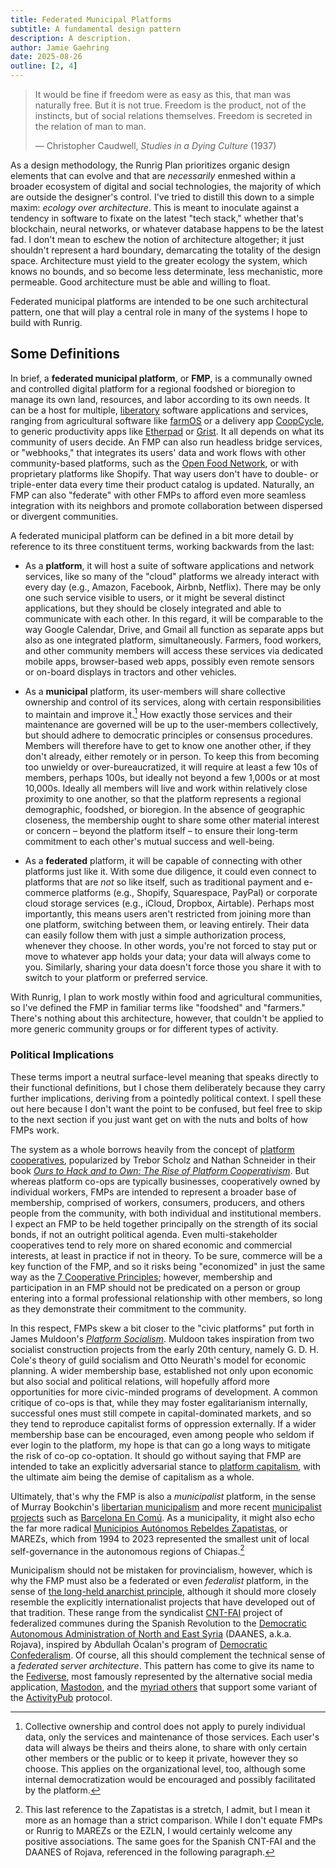 ```yaml
---
title: Federated Municipal Platforms
subtitle: A fundamental design pattern
description: A description.
author: Jamie Gaehring
date: 2025-08-26
outline: [2, 4]
---
```


> It would be fine if freedom were as easy as this, that man was naturally free.
> But it is not true. Freedom is the product, not of the instincts, but of
> social relations themselves. Freedom is secreted in the relation of man to
> man.
> 
> — Christopher Caudwell, _Studies in a Dying Culture_ (1937)

As a design methodology, the Runrig Plan prioritizes organic design elements
that can evolve and that are _necessarily_ enmeshed within a broader ecosystem
of digital and social technologies, the majority of which are outside the
designer's control. I've tried to distill this down to a simple maxim: _ecology
over architecture_. This is meant to inoculate against a tendency in software to
fixate on the latest "tech stack," whether that's blockchain, neural networks,
or whatever database happens to be the latest fad. I don't mean to eschew the
notion of architecture altogether; it just shouldn't represent a hard boundary,
demarcating the totality of the design space. Architecture must yield to the
greater ecology the system, which knows no bounds, and so become less
determinate, less mechanistic, more permeable. Good architecture must be able
and willing to float.

Federated municipal platforms are intended to be one such architectural pattern,
one that will play a central role in many of the systems I hope to build with
Runrig.

## Some Definitions
In brief, a __federated municipal platform__, or __FMP__, is a communally owned
and controlled digital platform for a regional foodshed or bioregion to manage
its own land, resources, and labor according to its own needs. It can be a host
for multiple, [liberatory] software applications and services, ranging from
agricultural software like [farmOS] or a delivery app [CoopCycle], to generic
productivity apps like [Etherpad] or [Grist]. It all depends on what its
community of users decide. An FMP can also run headless bridge services, or
"webhooks," that integrates its users' data and work flows with other
community-based platforms, such as the [Open Food Network], or with proprietary
platforms like Shopify. That way users don't have to double- or triple-enter
data every time their product catalog is updated. Naturally, an FMP can also
"federate" with other FMPs to afford even more seamless integration with its
neighbors and promote collaboration between dispersed or divergent communities.

[farmOS]: https://farmos.org/
[CoopCycle]: https://coopcycle.org/
[Etherpad]: https://etherpad.org/
[Grist]: https://www.getgrist.com/
[Open Food Network]: https://openfoodnetwork.org/

A federated municipal platform can be defined in a bit more detail by reference
to its three constituent terms, working backwards from the last:

- As a __platform__, it will host a suite of software applications and network
  services, like so many of the "cloud" platforms we already interact with every
  day (e.g., Amazon, Facebook, Airbnb, Netflix). There may be only one such
  service visible to users, or it might be several distinct applications, but
  they should be closely integrated and able to communicate with each other. In
  this regard, it will be comparable to the way Google Calendar, Drive, and
  Gmail all function as separate apps but also as one integrated platform,
  simultaneously. Farmers, food workers, and other community members will access
  these services via dedicated mobile apps, browser-based web apps, possibly
  even remote sensors or on-board displays in tractors and other vehicles.

- As a __municipal__ platform, its user-members will share collective ownership
  and control of its services, along with certain responsibilities to maintain
  and improve it.[^userdata] How exactly those services and their maintenance
  are governed will be up to the user-members collectively, but should adhere to
  democratic principles or consensus procedures. Members will therefore have to
  get to know one another other, if they don't already, either remotely or in
  person. To keep this from becoming too unwieldy or over-bureaucratized, it
  will require at least a few 10s of members, perhaps 100s, but ideally not
  beyond a few 1,000s or at most 10,000s. Ideally all members will live and work
  within relatively close proximity to one another, so that the platform
  represents a regional demographic, foodshed, or bioregion. In the absence of
  geographic closeness, the membership ought to share some other material
  interest or concern – beyond the platform itself – to ensure their long-term
  commitment to each other's mutual success and well-being.

[^userdata]: Collective ownership and control does not apply to purely
  individual data, only the services and maintenance of those services. Each
  user's data will always be theirs and theirs alone, to share with only certain
  other members or the public or to keep it private, however they so choose.
  This applies on the organizational level, too, although some internal
  democratization would be encouraged and possibly facilitated by the platform.

- As a __federated__ platform, it will be capable of connecting with other
  platforms just like it. With some due diligence, it could even connect to
  platforms that are _not_ so like itself, such as traditional payment and
  e-commerce platforms (e.g., Shopify, Squarespace, PayPal) or corporate cloud
  storage services (e.g., iCloud, Dropbox, Airtable). Perhaps most importantly,
  this means users aren't restricted from joining more than one platform,
  switching between them, or leaving entirely. Their data can easily follow them
  with just a simple authorization process, whenever they choose. In other
  words, you're not forced to stay put or move to whatever app holds your data;
  your data will always come to you. Similarly, sharing your data doesn't force
  those you share it with to switch to your platform or preferred service.

With Runrig, I plan to work mostly within food and agricultural communities, so
I've defined the FMP in familiar terms like "foodshed" and "farmers." There's
nothing about this architecture, however, that couldn't be applied to more
generic community groups or for different types of activity.

### Political Implications
These terms import a neutral surface-level meaning that speaks directly to their
functional definitions, but I chose them deliberately because they carry further
implications, deriving from a pointedly political context. I spell these out
here because I don't want the point to be confused, but feel free to skip to the
next section if you just want get on with the nuts and bolts of how FMPs work.

The system as a whole borrows heavily from the concept of [platform
cooperatives], popularized by Trebor Scholz and Nathan Schneider in their book
[_Ours to Hack and to Own: The Rise of Platform Cooperativism_]. But whereas
platform co-ops are typically businesses, cooperatively owned by individual
workers, FMPs are intended to represent a broader base of membership, comprised
of workers, consumers, producers, and others people from the community, with
both individual and institutional members. I expect an FMP to be held together
principally on the strength of its social bonds, if not an outright political
agenda. Even multi-stakeholder cooperatives tend to rely more on shared economic
and commercial interests, at least in practice if not in theory. To be sure,
commerce will be a key function of the FMP, and so it risks being "economized"
in just the same way as the [7 Cooperative Principles]; however, membership and
participation in an FMP should not be predicated on a person or group entering
into a formal professional relationship with other members, so long as they
demonstrate their commitment to the community.

In this respect, FMPs skew a bit closer to the "civic platforms" put forth in
James Muldoon's [_Platform Socialism_]. Muldoon takes inspiration from two
socialist construction projects from the early 20th century, namely G. D. H.
Cole's theory of guild socialism and Otto Neurath's model for economic planning.
A wider membership base, established not only upon economic but also social and
political relations, will hopefully afford more opportunities for more
civic-minded programs of development. A common critique of co-ops is that, while
they may foster egalitarianism internally, successful ones must still compete in
capital-dominated markets, and so they tend to reproduce capitalist forms of
oppression externally.  If a wider membership base can be encouraged, even among
people who seldom if ever login to the platform, my hope is that can go a long
ways to mitigate the risk of co-op co-optation. It should go without saying that
FMP are intended to take an explicitly adversarial stance to [platform
capitalism], with the ultimate aim being the demise of capitalism as a whole.

Ultimately, that's why the FMP is also a _municipalist_ platform, in the sense
of Murray Bookchin's [libertarian municipalism] and more recent [municipalist
projects] such as [Barcelona En Comú]. As a municipality, it might also echo the
far more radical [Municipios Autónomos Rebeldes Zapatistas], or MAREZs, which
from 1994 to 2023 represented the smallest unit of local self-governance in the
autonomous regions of Chiapas.[^marez]

[^marez]: This last reference to the Zapatistas is a stretch, I admit, but I
    mean it more as an homage than a strict comparison. While I don't equate
    FMPs or Runrig to MAREZs or the EZLN, I would certainly welcome any positive
    associations. The same goes for the Spanish CNT-FAI and the DAANES of
    Rojava, referenced in the following paragraph.

Municipalism should not be mistaken for provincialism, however, which is why the
FMP must also be a federated or even _federalist_ platform, in the sense of
[the long-held anarchist principle], although it should more closely resemble
the explicitly internationalist projects that have developed out of that
tradition. These range from the syndicalist [CNT-FAI] project of federalized
communes during the Spanish Revolution to the [Democratic Autonomous
Administration of North and East Syria] (DAANES, a.k.a. Rojava), inspired by
Abdullah Öcalan's program of [Democratic Confederalism]. Of course, all this
should complement the technical sense of a _federated server architecture_. This
pattern has come to give its name to the [Fediverse], most famously represented
by the alternative social media application, [Mastodon], and the [myriad others]
that support some variant of the [ActivityPub] protocol.

[liberatory]: https://www.gnu.org/philosophy/free-sw.html
[platform cooperatives]: https://platform.coop
[_Ours to Hack and to Own: The Rise of Platform Cooperativism_]:
    https://nathanschneider.info/books/ours-to-hack/
[7 Cooperative Principles]: https://ica.coop/en/whats-co-op/co-operative-identity-values-principles
[_Platform Socialism_]:
    https://www.techwontsave.us/episode/97_envisioning_platform_socialism_w_james_muldoon
[platform capitalism]:
    https://blogs.lse.ac.uk/lsereviewofbooks/2017/02/24/lse-lit-fest-2017-platform-capitalism-by-nick-srnicek/
[municipalist]:
    https://www.opendemocracy.net/en/can-europe-make-it/which-municipalism-lets-be-choosy/
[libertarian municipalism]:
    https://social-ecology.org/wp/1999/08/thoughts-on-libertarian-municipalism/
[municipalist projects]:
    https://www.opendemocracy.net/en/can-europe-make-it/which-municipalism-lets-be-choosy/
[Barcelona En Comú]: https://barcelonaencomu.cat/
[Municipios Autónomos Rebeldes Zapatistas]:
    https://es.wikipedia.org/wiki/Municipios_Aut%C3%B3nomos_Rebeldes_Zapatistas
[the long-held anarchist principle]:
    https://theanarchistlibrary.org/library/what-do-anarchists-mean-by-federalism
[Pierre-Joseph Proudhon]:
    https://theanarchistlibrary.org/library/pierre-joseph-proudhon-the-principle-of-federation
[CNT-FAI]: https://libcom.org/tags/federacion-anarquista-iberica-fai
[Democratic Autonomous Administration of North and East Syria]:
    https://rojavainformationcenter.org/2023/12/aanes-social-contract-2023-edition/
[Democratic Confederalism]:
    https://ocalanbooks.com/#/book/democratic-confederalism
[Fediverse]: https://fediverse.info/
[Mastodon]: https://joinmastodon.org/
[myriad others]: https://delightful.coding.social/delightful-fediverse-clients/
[ActivityPub]: https://activitypub.rocks/
